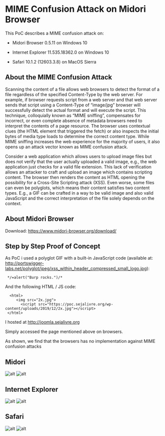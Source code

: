 # MIME Confusion Attack on Midori Browser

This PoC describes a MIME confusion attack on: 

* Midori Browser 0.5.11 on Windows 10

* Internet Explorer 11.535.18362.0 on Windows 10

* Safari 10.1.2 (12603.3.8) on MacOS Sierra


## About the MIME Confusion Attack

Scanning the content of a file allows web browsers to detect the format of a file regardless of the specified Content-Type by the web server. For example, if browser requests script from a web server and that web server sends that script using a Content-Type of “image/jpg” browser will successfully detect the actual format and will execute the script. This technique, colloquially known as “MIME sniffing”, compensates for incorrect, or even complete absence of metadata browsers need to interpret the contents of a page resource. The browser uses contextual clues (the HTML element that triggered the fetch) or also inspects the initial bytes of media type loads to determine the correct content type. While MIME sniffing increases the web experience for the majority of users, it also opens up an attack vector known as MIME confusion attack.

Consider a web application which allows users to upload image files but does not verify that the user actually uploaded a valid image, e.g., the web application just checks for a valid file extension. This lack of verification allows an attacker to craft and upload an image which contains scripting content. The browser then renders the content as HTML opening the possibility for a Cross-Site Scripting attack (XSS). Even worse, some files can even be polyglots, which means their content satisfies two content types. E.g., a GIF can be crafted in a way to be valid image and also valid JavaScript and the correct interpretation of the file solely depends on the context.

## About Midori Browser

Download: https://www.midori-browser.org/download/


## Step by Step Proof of Concept

As PoC i used a polyglot GIF with a built-in JavaScript code (available at: http://portswigger-labs.net/polyglot/jpeg/xss_within_header_compressed_small_logo.jpg):

```
 */=alert("Burp rocks.")/*
```

And the following HTML / JS code:

```
  <html>
     <img src="2x.jpg">
	   <script src="https://poc.sejalivre.org/wp-content/uploads/2019/12/2x.jpg"></script>
 </html>
```

I hosted at http://joomla.sejalivre.org

Simply accessed the page mentioned above on browsers.

As shown, we find that the browsers has no implementation against MIME confusion attacks

## Midori

![alt](https://ciber.sejalivre.org/WP/MD-1.png)
![alt](https://ciber.sejalivre.org/WP/MD-2.png)

## Internet Explorer

![alt](https://ciber.sejalivre.org/WP/IE-1.png)
![alt](https://ciber.sejalivre.org/WP/IE-2.png)

## Safari

![alt](https://ciber.sejalivre.org/WP/SF-1.png)
![alt](https://ciber.sejalivre.org/WP/SF-2.png)
